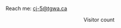 Reach me: cj-5@tgwa.ca

<p align="center"> 
  Visitor count<br>
  <!-- <img src="https://profile-counter.glitch.me/cj-5/count.svg" /> -->
</p>
